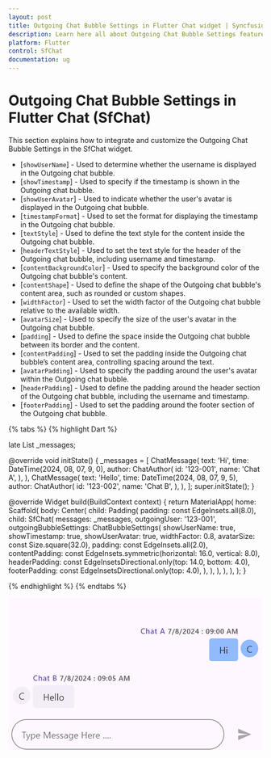 ```yaml
---
layout: post
title: Outgoing Chat Bubble Settings in Flutter Chat widget | Syncfusion
description: Learn here all about Outgoing Chat Bubble Settings feature of Syncfusion Flutter Chat (SfChat) widget and more.
platform: Flutter
control: SfChat
documentation: ug
---
```


# Outgoing Chat Bubble Settings in Flutter Chat (SfChat)
This section explains how to integrate and customize the Outgoing Chat Bubble Settings in the SfChat widget. 

* [`showUserName`] - Used to determine whether the username is displayed in the Outgoing chat bubble.
* [`showTimestamp`] - Used to specify if the timestamp is shown in the Outgoing chat bubble.
* [`showUserAvatar`] - Used to indicate whether the user's avatar is displayed in the Outgoing chat bubble.
* [`timestampFormat`] - Used to set the format for displaying the timestamp in the Outgoing chat bubble.
* [`textStyle`] - Used to define the text style for the content inside the Outgoing chat bubble.
* [`headerTextStyle`] - Used to set the text style for the header of the Outgoing chat bubble, including username and timestamp.
* [`contentBackgroundColor`] - Used to specify the background color of the Outgoing chat bubble's content.
* [`contentShape`] - Used to define the shape of the Outgoing chat bubble's content area, such as rounded or custom shapes.
* [`widthFactor`] - Used to set the width factor of the Outgoing chat bubble relative to the available width.
* [`avatarSize`] - Used to specify the size of the user's avatar in the Outgoing chat bubble.
* [`padding`] - Used to define the space inside the Outgoing chat bubble between its border and the content.
* [`contentPadding`] - Used to set the padding inside the Outgoing chat bubble’s content area, controlling spacing around the text.
* [`avatarPadding`] - Used to specify the padding around the user's avatar within the Outgoing chat bubble.
* [`headerPadding`] - Used to define the padding around the header section of the Outgoing chat bubble, including the username and timestamp.
* [`footerPadding`] - Used to set the padding around the footer section of the Outgoing chat bubble.

{% tabs %}
{% highlight Dart %}

late List<ChatMessage> _messages;

@override
void initState() {
  _messages = <ChatMessage>[
    ChatMessage(
      text: 'Hi',
      time: DateTime(2024, 08, 07, 9, 0),
      author: ChatAuthor(
        id: '123-001',
        name: 'Chat A',
      ),
    ),
    ChatMessage(
      text: 'Hello',
      time: DateTime(2024, 08, 07, 9, 5),
      author: ChatAuthor(
        id: '123-002',
        name: 'Chat B',
      ),
    ),
  ];
  super.initState();
}

@override
Widget build(BuildContext context) {
  return MaterialApp(
    home: Scaffold(
      body: Center(
        child: Padding(
          padding: const EdgeInsets.all(8.0),
          child: SfChat(
            messages: _messages,
            outgoingUser: '123-001',
            outgoingBubbleSettings: ChatBubbleSettings(
              showUserName: true,
              showTimestamp: true,
              showUserAvatar: true,
              widthFactor: 0.8,
              avatarSize: const Size.square(32.0),
              padding: const EdgeInsets.all(2.0),
              contentPadding:
                  const EdgeInsets.symmetric(horizontal: 16.0, vertical: 8.0),
              headerPadding:
                  const EdgeInsetsDirectional.only(top: 14.0, bottom: 4.0),
              footerPadding: const EdgeInsetsDirectional.only(top: 4.0),
            ),
          ),
        ),
      ),
    ),
  );
}

{% endhighlight %}
{% endtabs %}

![Chat outgoingBubbleSettings support](images/outgoing-bubble-settings/outgoingbubblesettings-chat.png)